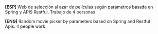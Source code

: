 **[ESP]** Web de selección al azar de películas según parámetros basada en Spring y APIS Restful. Trabajo de 4 personas

**[ENG]** Random movie picker by parameters based on Spring and Restful Apis. 4 people work.

